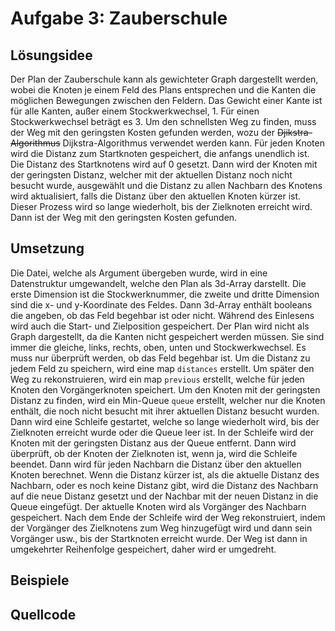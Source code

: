 # Aufgabe 3: Zauberschule

## Lösungsidee

Der Plan der Zauberschule kann als gewichteter Graph dargestellt werden, wobei die Knoten
je einem Feld des Plans entsprechen und die Kanten die möglichen Bewegungen zwischen den Feldern.
Das Gewicht einer Kante ist für alle Kanten, außer einem Stockwerkwechsel, 1. Für einen Stockwerkwechsel
beträgt es 3.
Um den schnellsten Weg zu finden, muss der Weg mit den geringsten Kosten gefunden werden,
wozu der ~~Djikstra-Algorithmus~~ Dijkstra-Algorithmus verwendet werden kann.
Für jeden Knoten wird die Distanz zum Startknoten gespeichert, die anfangs unendlich ist.
Die Distanz des Startknotens wird auf 0 gesetzt.
Dann wird der Knoten mit der geringsten Distanz, welcher mit der aktuellen Distanz noch nicht
besucht wurde, ausgewählt und die Distanz zu allen Nachbarn des Knotens wird aktualisiert,
falls die Distanz über den aktuellen Knoten kürzer ist. Dieser Prozess wird
so lange wiederholt, bis der Zielknoten erreicht wird. Dann ist der Weg mit den geringsten Kosten
gefunden.

## Umsetzung

Die Datei, welche als Argument übergeben wurde, wird in eine Datenstruktur umgewandelt,
welche den Plan als 3d-Array darstellt. Die erste Dimension ist die Stockwerknummer,
die zweite und dritte Dimension sind die x- und y-Koordinate des Feldes.
Dann 3d-Array enthält booleans die angeben, ob das Feld begehbar ist oder nicht.
Während des Einlesens wird auch die Start- und Zielposition gespeichert.
Der Plan wird nicht als Graph dargestellt, da die Kanten nicht gespeichert werden müssen.
Sie sind immer die gleiche, links, rechts, oben, unten und Stockwerkwechsel.
Es muss nur überprüft werden, ob das Feld begehbar ist.
Um die Distanz zu jedem Feld zu speichern, wird eine map `distances` erstellt.
Um später den Weg zu rekonstruieren, wird ein map `previous` erstellt, welche für jeden Knoten
den Vorgängerknoten speichert. Um den Knoten mit der geringsten Distanz zu finden, wird ein
Min-Queue `queue` erstellt, welcher nur die Knoten enthält, die noch nicht besucht mit ihrer
aktuellen Distanz besucht wurden.
Dann wird eine Schleife gestartet, welche so lange wiederholt wird,
bis der Zielknoten erreicht wurde oder die Queue leer ist.
In der Schleife wird der Knoten mit der geringsten Distanz aus der Queue entfernt.
Dann wird überprüft, ob der Knoten der Zielknoten ist, wenn ja, wird die Schleife beendet.
Dann wird für jeden Nachbarn die Distanz über den aktuellen Knoten berechnet.
Wenn die Distanz kürzer ist, als die aktuelle Distanz des Nachbarn,
oder es noch keine Distanz gibt, wird die Distanz des Nachbarn
auf die neue Distanz gesetzt und der Nachbar mit der neuen Distanz in die Queue eingefügt.
Der aktuelle Knoten wird als Vorgänger des Nachbarn gespeichert.
Nach dem Ende der Schleife wird der Weg rekonstruiert, indem der Vorgänger des Zielknotens
zum Weg hinzugefügt wird und dann sein Vorgänger usw., bis der Startknoten erreicht wurde.
Der Weg ist dann in umgekehrter Reihenfolge gespeichert, daher wird er umgedreht.

## Beispiele

## Quellcode
